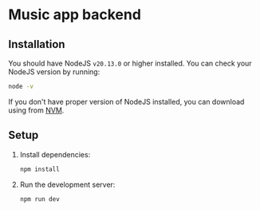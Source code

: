 # Music app backend

## Installation

You should have NodeJS `v20.13.0` or higher installed.
You can check your NodeJS version by running:

```bash
node -v
```

If you don't have proper version of NodeJS installed, you can download using from [NVM](https://github.com/nvm-sh/nvm).

## Setup

1. Install dependencies:

    ```bash
    npm install
    ```

2. Run the development server:

    ```bash
    npm run dev
    ```
